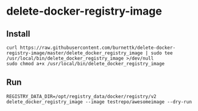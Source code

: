 # delete-docker-registry-image

## Install

    curl https://raw.githubusercontent.com/burnettk/delete-docker-registry-image/master/delete_docker_registry_image | sudo tee /usr/local/bin/delete_docker_registry_image >/dev/null
    sudo chmod a+x /usr/local/bin/delete_docker_registry_image

## Run

    REGISTRY_DATA_DIR=/opt/registry_data/docker/registry/v2 delete_docker_registry_image --image testrepo/awesomeimage --dry-run
